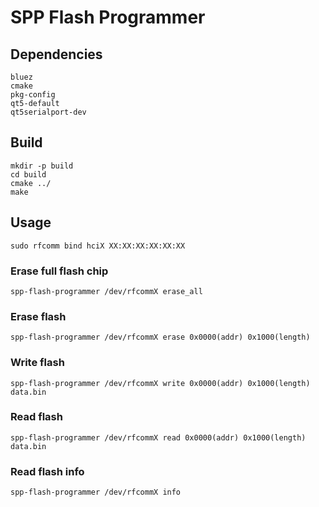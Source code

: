 SPP Flash Programmer
====================

## Dependencies

```
bluez
cmake
pkg-config
qt5-default
qt5serialport-dev
```

## Build

```
mkdir -p build
cd build
cmake ../
make
```

## Usage

```
sudo rfcomm bind hciX XX:XX:XX:XX:XX:XX
```

### Erase full flash chip

```
spp-flash-programmer /dev/rfcommX erase_all
```

### Erase flash

```
spp-flash-programmer /dev/rfcommX erase 0x0000(addr) 0x1000(length)
```

### Write flash

```
spp-flash-programmer /dev/rfcommX write 0x0000(addr) 0x1000(length) data.bin
```

### Read flash

```
spp-flash-programmer /dev/rfcommX read 0x0000(addr) 0x1000(length) data.bin
```

### Read flash info

```
spp-flash-programmer /dev/rfcommX info
```
